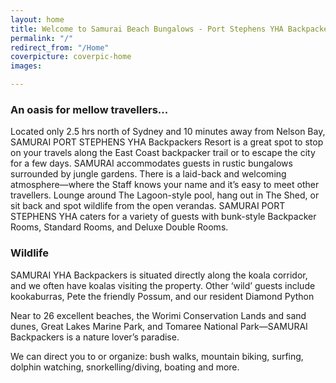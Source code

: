 ```yaml
---
layout: home
title: Welcome to Samurai Beach Bungalows - Port Stephens YHA Backpackers
permalink: "/"
redirect_from: "/Home"
coverpicture: coverpic-home
images: 

---
```

### An oasis for mellow travellers...

Located only 2.5 hrs north of Sydney and 10 minutes away from Nelson Bay, SAMURAI PORT STEPHENS YHA Backpackers Resort is a great spot to stop on your travels along the East Coast backpacker trail or to escape the city for a few days. SAMURAI accommodates guests in rustic bungalows surrounded by jungle gardens. There is a laid-back and welcoming atmosphere—where the Staff knows your name and it’s easy to meet other travellers. Lounge around The Lagoon-style pool, hang out in The Shed, or sit back and spot wildlife from the open verandas. SAMURAI PORT STEPHENS YHA caters for a variety of guests with bunk-style Backpacker Rooms, Standard Rooms, and Deluxe Double Rooms.

### Wildlife

SAMURAI YHA Backpackers is situated directly along the koala corridor, and we often have koalas visiting the property. Other ‘wild’ guests include kookaburras, Pete the friendly Possum, and our resident Diamond Python

Near to 26 excellent beaches, the Worimi Conservation Lands and sand dunes, Great Lakes Marine Park, and Tomaree National Park—SAMURAI Backpackers is a nature lover’s paradise.


We can direct you to or organize: bush walks, mountain biking, surfing, dolphin watching, snorkelling/diving, boating and more.